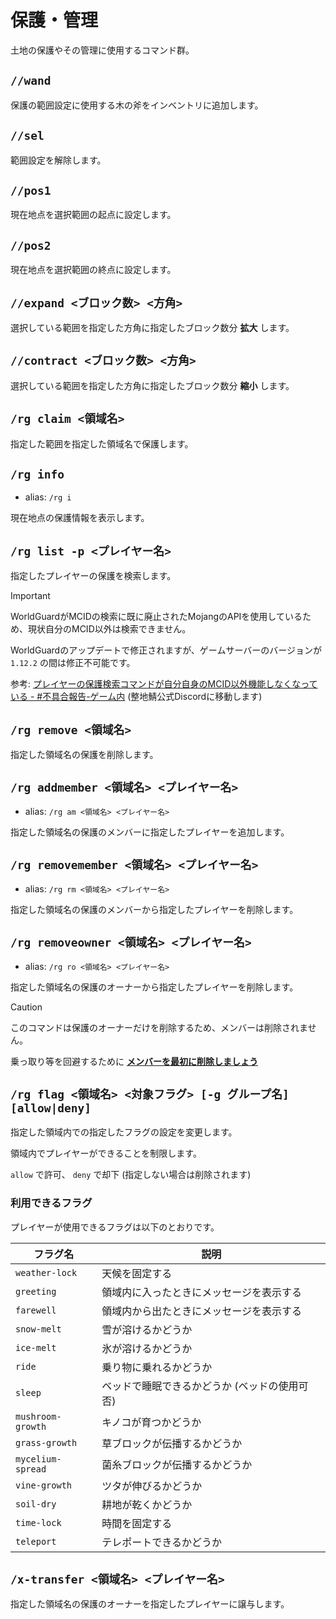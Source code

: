 # 保護・管理

土地の保護やその管理に使用するコマンド群。

## `//wand`

保護の範囲設定に使用する木の斧をインベントリに追加します。

## `//sel`

範囲設定を解除します。

## `//pos1`

現在地点を選択範囲の起点に設定します。

## `//pos2`

現在地点を選択範囲の終点に設定します。

## `//expand <ブロック数> <方角>`

選択している範囲を指定した方角に指定したブロック数分 **拡大** します。

## `//contract <ブロック数> <方角>`

選択している範囲を指定した方角に指定したブロック数分 **縮小** します。

## `/rg claim <領域名>`

指定した範囲を指定した領域名で保護します。

## `/rg info`

- alias: `/rg i`

現在地点の保護情報を表示します。

## `/rg list -p <プレイヤー名>`

指定したプレイヤーの保護を検索します。

> [!IMPORTANT]
>
> WorldGuardがMCIDの検索に既に廃止されたMojangのAPIを使用しているため、現状自分のMCID以外は検索できません。
>
> WorldGuardのアップデートで修正されますが、ゲームサーバーのバージョンが `1.12.2` の間は修正不可能です。
>
> 参考: [プレイヤーの保護検索コマンドが自分自身のMCID以外機能しなくなっている - #不具合報告-ゲーム内](https://discord.com/channels/237758724121427969/1106084808897069117)
> (整地鯖公式Discordに移動します)

## `/rg remove <領域名>`

指定した領域名の保護を削除します。

## `/rg addmember <領域名> <プレイヤー名>`

- alias: `/rg am <領域名> <プレイヤー名>`

指定した領域名の保護のメンバーに指定したプレイヤーを追加します。

## `/rg removemember <領域名> <プレイヤー名>`

- alias: `/rg rm <領域名> <プレイヤー名>`

指定した領域名の保護のメンバーから指定したプレイヤーを削除します。

## `/rg removeowner <領域名> <プレイヤー名>`

- alias: `/rg ro <領域名> <プレイヤー名>`

指定した領域名の保護のオーナーから指定したプレイヤーを削除します。

> [!CAUTION]
>
> このコマンドは保護のオーナーだけを削除するため、メンバーは削除されません。
>
> 乗っ取り等を回避するために [**メンバーを最初に削除しましょう**](#rg-removemember-領域名-プレイヤー名)

## `/rg flag <領域名> <対象フラグ> [-g グループ名] [allow|deny]`

指定した領域内での指定したフラグの設定を変更します。

領域内でプレイヤーができることを制限します。

`allow` で許可、 `deny` で却下 (指定しない場合は削除されます)

### 利用できるフラグ

プレイヤーが使用できるフラグは以下のとおりです。

| フラグ名 | 説明 |
| ---- | ---- |
| `weather-lock` | 天候を固定する |
| `greeting` | 領域内に入ったときにメッセージを表示する |
| `farewell` | 領域内から出たときにメッセージを表示する |
| `snow-melt` | 雪が溶けるかどうか |
| `ice-melt` | 氷が溶けるかどうか |
| `ride` | 乗り物に乗れるかどうか |
| `sleep` | ベッドで睡眠できるかどうか (ベッドの使用可否) |
| `mushroom-growth` | キノコが育つかどうか |
| `grass-growth` | 草ブロックが伝播するかどうか |
| `mycelium-spread` | 菌糸ブロックが伝播するかどうか |
| `vine-growth` | ツタが伸びるかどうか |
| `soil-dry` | 耕地が乾くかどうか |
| `time-lock` | 時間を固定する |
| `teleport` | テレポートできるかどうか |

## `/x-transfer <領域名> <プレイヤー名>`

指定した領域名の保護のオーナーを指定したプレイヤーに譲与します。
